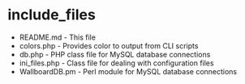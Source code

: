 include_files
=============

* README.md - This file
* colors.php - Provides color to output from CLI scripts
* db.php - PHP class file for MySQL database connections
* ini_files.php - Class file for dealing with configuration files
* WallboardDB.pm - Perl module for MySQL database connections
